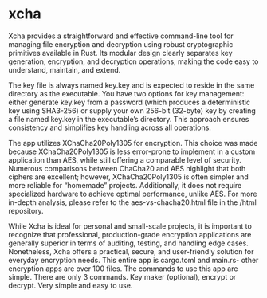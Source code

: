 # xcha 


Xcha provides a straightforward and effective command-line tool for managing file encryption and decryption using robust cryptographic primitives available in Rust. Its modular design clearly separates key generation, encryption, and decryption operations, making the code easy to understand, maintain, and extend.

The key file is always named key.key and is expected to reside in the same directory as the executable. You have two options for key management: either generate key.key from a password (which produces a deterministic key using SHA3-256) or supply your own 256-bit (32-byte) key by creating a file named key.key in the executable’s directory. This approach ensures consistency and simplifies key handling across all operations.

The app utilizes XChaCha20Poly1305 for encryption. This choice was made because XChaCha20Poly1305 is less error-prone to implement in a custom application than AES, while still offering a comparable level of security. Numerous comparisons between ChaCha20 and AES highlight that both ciphers are excellent; however, XChaCha20Poly1305 is often simpler and more reliable for “homemade” projects. Additionally, it does not require specialized hardware to achieve optimal performance, unlike AES. For more in-depth analysis, please refer to the aes-vs-chacha20.html file in the /html repository.

While Xcha is ideal for personal and small-scale projects, it is important to recognize that professional, production-grade encryption applications are generally superior in terms of auditing, testing, and handling edge cases. Nonetheless, Xcha offers a practical, secure, and user-friendly solution for everyday encryption needs. This entire app is cargo.toml and main.rs- other encryption apps are over 100 files. The commands to use this app are simple. There are only 3 commands. Key maker (optional), encrypt or decrypt. Very simple and easy to use. 
